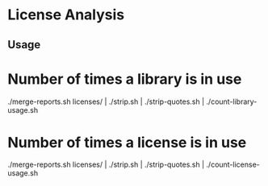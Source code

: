 # License Analysis


## Usage

  # Number of times a library is in use
  ./merge-reports.sh licenses/ | ./strip.sh | ./strip-quotes.sh | ./count-library-usage.sh
  
  # Number of times a license is in use
  ./merge-reports.sh licenses/ | ./strip.sh | ./strip-quotes.sh | ./count-license-usage.sh

